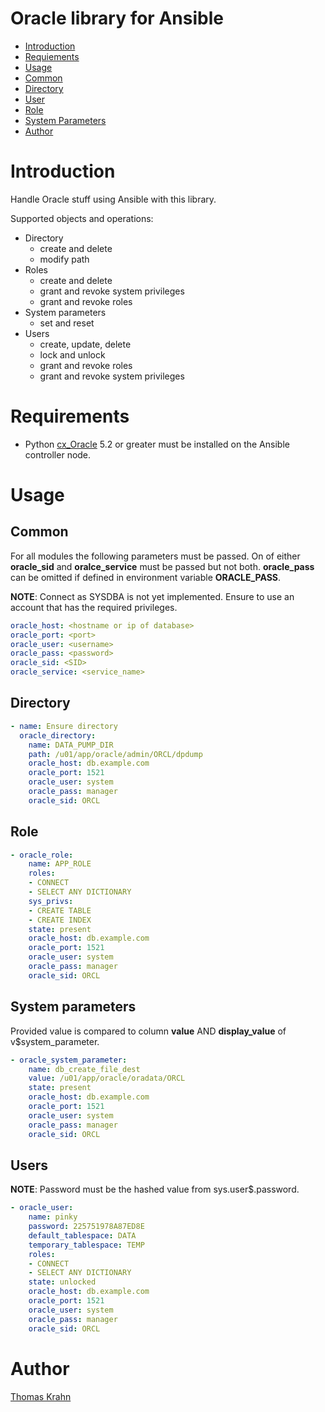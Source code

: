 Oracle library for Ansible
==========
- [Introduction](#introduction)
- [Requiements](#requirements)
- [Usage](#usage)
 - [Common](#common)
 - [Directory](#directory)
 - [User](#user)
 - [Role](#role)
 - [System Parameters](#system-parameters)
- [Author](#author)

# Introduction

Handle Oracle stuff using Ansible with this library.

Supported objects and operations:
- Directory
  - create and delete
  - modify path
- Roles
  - create and delete
  - grant and revoke system privileges
  - grant and revoke roles
- System parameters
  - set and reset
- Users
  - create, update, delete
  - lock and unlock
  - grant and revoke roles
  - grant and revoke system privileges

# Requirements

- Python [cx_Oracle] 5.2 or greater must be installed on the Ansible controller node.

# Usage

## Common

For all modules the following parameters must be passed. On of either __oracle_sid__ and __oralce_service__
must be passed but not both. __oracle_pass__ can be omitted if defined in environment variable __ORACLE_PASS__.

__NOTE__:  Connect as SYSDBA is not yet implemented. Ensure to use an account
that has the required privileges.

```yaml
oracle_host: <hostname or ip of database>
oracle_port: <port>
oracle_user: <username>
oracle_pass: <password>
oracle_sid: <SID>
oracle_service: <service_name>
```

## Directory

```yaml
- name: Ensure directory
  oracle_directory:
    name: DATA_PUMP_DIR
    path: /u01/app/oracle/admin/ORCL/dpdump
    oracle_host: db.example.com
    oracle_port: 1521
    oracle_user: system
    oracle_pass: manager
    oracle_sid: ORCL
```

## Role

```yaml
- oracle_role:
    name: APP_ROLE
    roles:
    - CONNECT
    - SELECT ANY DICTIONARY
    sys_privs:
    - CREATE TABLE
    - CREATE INDEX
    state: present
    oracle_host: db.example.com
    oracle_port: 1521
    oracle_user: system
    oracle_pass: manager
    oracle_sid: ORCL
```

## System parameters

Provided value is compared to column __value__ AND __display_value__ of v$system_parameter.

```yaml
- oracle_system_parameter:
    name: db_create_file_dest
    value: /u01/app/oracle/oradata/ORCL
    state: present
    oracle_host: db.example.com
    oracle_port: 1521
    oracle_user: system
    oracle_pass: manager
    oracle_sid: ORCL
```

## Users

__NOTE__: Password must be the hashed value from sys.user$.password.

```yaml
- oracle_user:
    name: pinky
    password: 225751978A87ED8E
    default_tablespace: DATA
    temporary_tablespace: TEMP
    roles:
    - CONNECT
    - SELECT ANY DICTIONARY
    state: unlocked
    oracle_host: db.example.com
    oracle_port: 1521
    oracle_user: system
    oracle_pass: manager
    oracle_sid: ORCL
```

# Author

[Thomas Krahn](mailto:ntbc@gmx.net)

[cx_Oracle]: https://pypi.python.org/pypi/cx_Oracle
